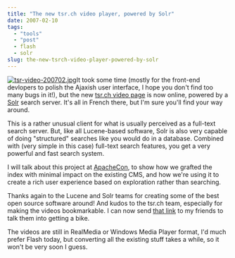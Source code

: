 ```yaml
---
title: "The new tsr.ch video player, powered by Solr"
date: 2007-02-10
tags: 
  - "tools"
  - "post"
  - flash
  - solr
slug: the-new-tsrch-video-player-powered-by-solr
---
```


[![tsr-video-200702.jpg](/assets/images/movable-type-blog-archives/tsr-video-200702.jpg)](http://www.tsr.ch/tsr/index.html?siteSect=500000)It took some time (mostly for the front-end devlopers to polish the Ajaxish user interface, I hope you don't find too many bugs in it!), but the new [tsr.ch video page](http://www.tsr.ch/tsr/index.html?siteSect=500000) is now online, powered by a [Solr](http://lucene.apache.org/solr/) search server. It's all in French there, but I'm sure you'll find your way around.

This is a rather unusual client for what is usually perceived as a full-text search server. But, like all Lucene-based software, Solr is also very capable of doing "structured" searches like you would do in a database. Combined with (very simple in this case) full-text search features, you get a very powerful and fast search system.

I will talk about this project at [ApacheCon](http://www.eu.apachecon.com/), to show how we grafted the index with minimal impact on the existing CMS, and how we're using it to create a rich user experience based on exploration rather than searching.

Thanks again to the Lucene and Solr teams for creating some of the best open source software around! And kudos to the tsr.ch team, especially for making the videos bookmarkable. I can now send [that link](http://www.tsr.ch/tsr/index.html?siteSect=500000#page=search;vid=5257968) to my friends to talk them into getting a bike.

The videos are still in RealMedia or Windows Media Player format, I'd much prefer Flash today, but converting all the existing stuff takes a while, so it won't be very soon I guess.
